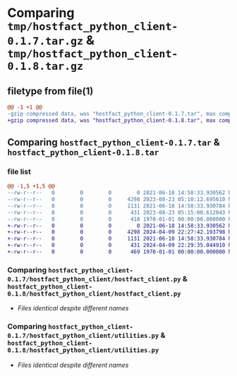 # Comparing `tmp/hostfact_python_client-0.1.7.tar.gz` & `tmp/hostfact_python_client-0.1.8.tar.gz`

## filetype from file(1)

```diff
@@ -1 +1 @@
-gzip compressed data, was "hostfact_python_client-0.1.7.tar", max compression
+gzip compressed data, was "hostfact_python_client-0.1.8.tar", max compression
```

## Comparing `hostfact_python_client-0.1.7.tar` & `hostfact_python_client-0.1.8.tar`

### file list

```diff
@@ -1,5 +1,5 @@
--rw-r--r--   0        0        0        0 2021-06-18 14:58:33.930562 hostfact_python_client-0.1.7/hostfact_python_client/__init__.py
--rw-r--r--   0        0        0     4298 2023-08-23 05:10:12.695610 hostfact_python_client-0.1.7/hostfact_python_client/hostfact_client.py
--rw-r--r--   0        0        0     1131 2021-06-18 14:58:33.930784 hostfact_python_client-0.1.7/hostfact_python_client/utilities.py
--rw-r--r--   0        0        0      431 2023-08-23 05:15:00.612043 hostfact_python_client-0.1.7/pyproject.toml
--rw-r--r--   0        0        0      418 1970-01-01 00:00:00.000000 hostfact_python_client-0.1.7/PKG-INFO
+-rw-r--r--   0        0        0        0 2021-06-18 14:58:33.930562 hostfact_python_client-0.1.8/hostfact_python_client/__init__.py
+-rw-r--r--   0        0        0     4298 2024-04-09 22:27:42.193798 hostfact_python_client-0.1.8/hostfact_python_client/hostfact_client.py
+-rw-r--r--   0        0        0     1131 2021-06-18 14:58:33.930784 hostfact_python_client-0.1.8/hostfact_python_client/utilities.py
+-rw-r--r--   0        0        0      431 2024-04-09 22:29:35.044910 hostfact_python_client-0.1.8/pyproject.toml
+-rw-r--r--   0        0        0      469 1970-01-01 00:00:00.000000 hostfact_python_client-0.1.8/PKG-INFO
```

### Comparing `hostfact_python_client-0.1.7/hostfact_python_client/hostfact_client.py` & `hostfact_python_client-0.1.8/hostfact_python_client/hostfact_client.py`

 * *Files identical despite different names*

### Comparing `hostfact_python_client-0.1.7/hostfact_python_client/utilities.py` & `hostfact_python_client-0.1.8/hostfact_python_client/utilities.py`

 * *Files identical despite different names*

